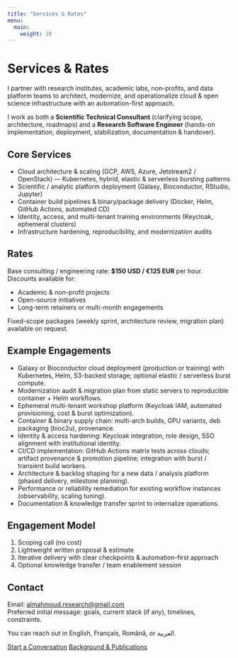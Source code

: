 ```yaml
---
title: "Services & Rates"
menu:
  main:
    weight: 20
---
```


# Services & Rates

I partner with research institutes, academic labs, non-profits, and data platform teams to architect, modernize, and operationalize cloud & open science infrastructure with an automation-first approach.

I work as both a **Scientific Technical Consultant** (clarifying scope, architecture, roadmaps) and a **Research Software Engineer** (hands-on implementation, deployment, stabilization, documentation & handover).

## Core Services

- Cloud architecture & scaling (GCP, AWS, Azure, Jetstream2 / OpenStack) — Kubernetes, hybrid, elastic & serverless bursting patterns
- Scientific / analytic platform deployment (Galaxy, Bioconductor, RStudio, Jupyter)
- Container build pipelines & binary/package delivery (Docker, Helm, GitHub Actions, automated CD)
- Identity, access, and multi-tenant training environments (Keycloak, ephemeral clusters)
- Infrastructure hardening, reproducibility, and modernization audits

## Rates

Base consulting / engineering rate: **$150 USD / €125 EUR** per hour.  
Discounts available for:

- Academic & non-profit projects
- Open-source initiatives
- Long-term retainers or multi-month engagements

Fixed-scope packages (weekly sprint, architecture review, migration plan) available on request.

## Example Engagements

- Galaxy or Bioconductor cloud deployment (production or training) with Kubernetes, Helm, S3-backed storage; optional elastic / serverless burst compute.
- Modernization audit & migration plan from static servers to reproducible container + Helm workflows.
- Ephemeral multi-tenant workshop platform (Keycloak IAM, automated provisioning, cost & burst optimization).
- Container & binary supply chain: multi-arch builds, GPU variants, deb packaging (bioc2u), provenance.
- Identity & access hardening: Keycloak integration, role design, SSO alignment with institutional identity.
- CI/CD implementation: GitHub Actions matrix tests across clouds; artifact provenance & promotion pipeline; integration with burst / transient build workers.
- Architecture & backlog shaping for a new data / analysis platform (phased delivery, milestone planning).
- Performance or reliability remediation for existing workflow instances (observability, scaling tuning).
- Documentation & knowledge transfer sprint to internalize operations.

## Engagement Model

1. Scoping call (no cost)  
2. Lightweight written proposal & estimate  
3. Iterative delivery with clear checkpoints & automation-first approach  
4. Optional knowledge transfer / team enablement session

## Contact

Email: almahmoud.research@gmail.com  
Preferred initial message: goals, current stack (if any), timelines, constraints.

You can reach out in English, Français, Română, or العربية.

<div class="mt-4 d-flex flex-column flex-sm-row gap-3">
  <a href="mailto:almahmoud.research@gmail.com" class="btn btn-primary btn-lg">Start a Conversation</a>
  <a href="/about/" class="btn btn-outline-secondary btn-lg">Background & Publications</a>
</div>
